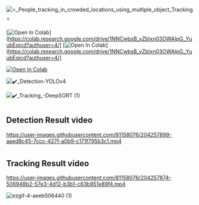 
![⭐_People_tracking_in_crowded_locations_using_multiple_object_Tracking⭐](https://user-images.githubusercontent.com/81158076/204558252-92f35b04-3096-4b44-bbb5-9b2f3c5f168e.png)



[![Open In Colab](https://colab.research.google.com/assets/colab-badge.svg)](https://colab.research.google.com/drive/1NNCwbsB_yZbIxn03OWAIpG_YuubEqicd?authuser=4/]
[![Open In Colab](https://colab.research.google.com/assets/colab-badge.svg)](https://colab.research.google.com/drive/1NNCwbsB_yZbIxn03OWAIpG_YuubEqicd?authuser=4/]

<a href="https://colab.research.google.com/drive/1NNCwbsB_yZbIxn03OWAIpG_YuubEqicd?authuser=4#">
  <img src="https://colab.research.google.com/assets/colab-badge.svg" alt="Open In Colab"/>
</a>



![✔️_Detection-YOLOv4](https://user-images.githubusercontent.com/81158076/204559586-fd8b90f8-3865-432b-8d75-a5b92bc16ee0.png)

![✔️_Tracking_-DeepSORT (1)](https://user-images.githubusercontent.com/81158076/204559605-d69606b6-c6af-420c-88d4-cfc0ebcf7533.png)

# <h2> Detection Result video

https://user-images.githubusercontent.com/81158076/204257899-aaed8c45-7ccc-427f-a0b9-c171f795b3c1.mp4


# <h2> Tracking Result video


https://user-images.githubusercontent.com/81158076/204257874-506948b2-57e3-4d12-b3b1-c63b951e89f4.mp4

  
<p align="right">

 ![ezgif-4-aeeb506440 (1)](https://user-images.githubusercontent.com/81158076/204807348-196d23a8-64b8-4c0b-845c-d292bc7d1d1f.gif)

  
</p>
